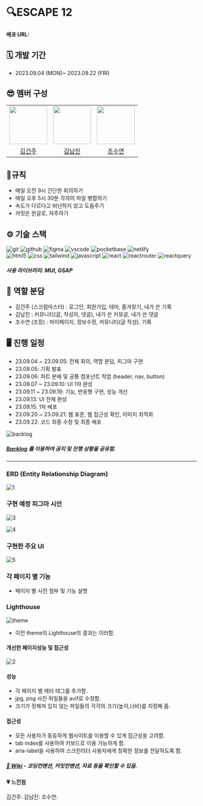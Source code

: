    # 🔍ESCAPE 12
#### 배포 URL:

## 🗓️ 개발 기간
- 2023.09.04 (MON)~ 2023.09.22 (FRI) 

## 😎‍ 멤버 구성
<table>
   <tr>
      <td align="center"><img src="https://i.namu.wiki/i/9YwfSxeRDRic2gr7m6C3Vkrrx5_VqDLmUII6HuQpIfu6xdwIAh-l8Z3eId-b497s2RTyON2rKXBVXZbSfw5Vxg.webp" width="100"> </td>
      <td align="center"><img src="https://encrypted-tbn0.gstatic.com/images?q=tbn:ANd9GcQepAOWhlxLBPdtWjT3QqweuSoJnAcm2uKK4g&usqp=CAU" width="100"> </td>
      <td align="center"><img src="https://e1.pxfuel.com/desktop-wallpaper/946/152/desktop-wallpaper-1600x1200-crayon-shin-chan-sinchan-cute.jpg" width="100"> </td>
   </tr>   
   <tr>
      <td align="center"><a href="https://github.com/KIMGEUNDU">김건주</a> </td>
      <td align="center"><a href="https://github.com/skawls">김남진</a> </td>
      <td align="center"><a href="https://github.com/JOSuYeoM">조수연</a> </td>
   </tr>
</table>

## 📌규칙
- 매일 오전 9시 간단한 회의하기
- 매일 오후 5시 30분 각자의 파일 병합하기
- 속도가 다르다고 비난하지 않고 도움주기
- 커밋은 한글로, 자주하기

## ⚙️ 기술 스택
<div>
  <img alt="git" src="https://img.shields.io/badge/git-F05032?style=for-the-badge&logo=git&logoColor=white"> <img alt="github" src="https://img.shields.io/badge/github-181717?style=for-the-badge&logo=github&logoColor=white"> <img alt="figma" src="https://img.shields.io/badge/Figma-F24E1E?style=for-the-badge&logo=figma&logoColor=white"> <img alt="vscode" src="https://img.shields.io/badge/Visual_Studio-5C2D91?style=for-the-badge&logo=visual%20studio&logoColor=white"> <img alt="pocketbase" src="https://img.shields.io/badge/pocketbase-B8DBE4?style=for-the-badge&logo=pocketbase&logoColor=black"> <img alt="netlify" src="https://img.shields.io/badge/netlify-00C7B7?style=for-the-badge&logo=netlify&logoColor=black">
   </br>
   <img alt="html5" src="https://img.shields.io/badge/html5-E34F26?style=for-the-badge&logo=html5&logoColor=white"> <img alt="css" src="https://img.shields.io/badge/css-1572B6?style=for-the-badge&logo=css3&logoColor=white"> <img alt="tailwind" src ="https://img.shields.io/badge/Tailwind-06B6D4.svg?&style=for-the-badge&logo=TailwindCSS&logoColor=white"/> <img alt="javascript" src="https://img.shields.io/badge/javascript-F7DF1E?style=for-the-badge&logo=javascript&logoColor=black"> <img alt="react" src="https://img.shields.io/badge/react-61DAFB?style=for-the-badge&logo=react&logoColor=black"> <img alt="reactrouter" src="https://img.shields.io/badge/React_Router-CA4245?style=for-the-badge&logo=react-router&logoColor=white"> <img alt="reactquery" src="https://img.shields.io/badge/React_Query-FF4154?style=for-the-badge&logo=react-query&logoColor=white"> 
</div>

##### 사용 라이브러리: MUI, GSAP

## 🔖 역할 분담
- 김건주 (스크럼마스터) : 로그인, 회원가입, 테마, 즐겨찾기, 내가 쓴 기록
- 김남진 : 커뮤니티(글, 작성자, 댓글), 내가 쓴 커뮤글, 내가 쓴 댓글
- 조수연 (조장) : 마이페이지, 정보수정, 커뮤니티(글 작성), 기록

## 🖥️ 진행 일정
- 23.09.04 ~ 23.09.05: 전체 회의, 역할 분담, 피그마 구현
- 23.09.05: 기획 발표
- 23.09.06: 파트 분배 및 공통 컴포넌트 작업 (header, nav, button)
- 23.09.07 ~ 23.09.10: UI 1차 완성
- 23.09.11 ~ 23.09.19: 기능, 반응형 구현, 성능 개선
- 23.09.13: UI 전체 완성
- 23.09.15: 1차 배포
- 23.09.20 ~ 23.09.21: 웹 표준, 웹 접근성 확인, 이미지 최적화
- 23.09.22: 코드 최종 수정 및 최종 배포

![backlog](https://github.com/FRONTENDSCHOOL6/escape12/assets/86372549/ca14f9d6-6381-48d2-8eed-426297f5e306)
##### [Backlog](https://github.com/orgs/FRONTENDSCHOOL6/projects/24/views/4) 를 이용하여 공지 및 진행 상황을 공유함.

---
### ERD (Entity Relationship Diagram)

![1](https://github.com/FRONTENDSCHOOL6/escape12/assets/86372549/5bd15d16-1cce-4580-b172-a213d65d8712)
### 구현 예정 피그마 시안
![3](https://github.com/FRONTENDSCHOOL6/escape12/assets/86372549/6133e25f-0eeb-46bd-acf5-3006a1e15cc6)

![4](https://github.com/FRONTENDSCHOOL6/escape12/assets/86372549/dbf5d774-1f85-41be-b89a-163c3a4267b9)


### 구현한 주요 UI
![5](https://github.com/FRONTENDSCHOOL6/escape12/assets/86372549/e4322c24-52b6-48e4-a7c1-9be05ba5df30)

### 각 페이지 별 기능
- 페이지 별 사진 첨부 및 기능 설명



### Lighthouse
![theme](https://github.com/FRONTENDSCHOOL6/escape12/assets/86372549/85b0fbff-ec31-4d5c-905f-cd4dc852a731)

- 이전 theme의 Lighthouse의 결과는 이러함.

#### 개선한 페이지성능 및 접근성
![2](https://github.com/FRONTENDSCHOOL6/escape12/assets/86372549/a697cc73-de6f-416e-8a1a-523ff77d55cf)

#### 성능
- 각 페이지 별 메타 태그를 추가함.
- jpg, png 사진 파일들을 avif로 수정함.
- 크기가 정해져 있지 않는 파일들의 각각의 크기(높이,너비)를 지정해 줌.

#### 접근성
- 모든 사용자가 동등하게 웹사이트를 이용할 수 있게 접근성을 고려함.
- tab index를 사용하여 키보드로 이용 가능하게 함.
- aria-label을 사용하여 스크린리더 사용자에게 정확한 정보를 전달하도록 함.

##### [📄 Wiki](https://github.com/FRONTENDSCHOOL6/escape12/wiki) - 코딩컨벤션, 커밋컨벤션, 자료 등을 확인할 수 있음.

#### 💗 느낀점
김건주: 
김남진:
조수연: